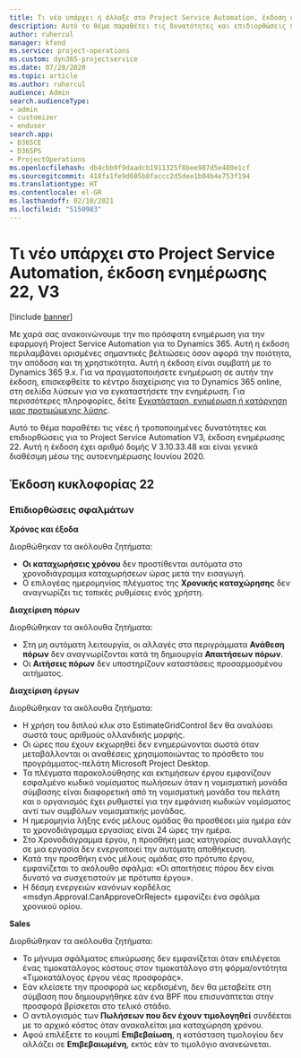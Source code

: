 ```yaml
---
title: Τι νέο υπάρχει ή άλλαξε στο Project Service Automation, έκδοση ενημέρωσης 22, V3
description: Αυτό το θέμα παραθέτει τις δυνατότητες και επιδιορθώσεις που είναι διαθέσιμες στο Project Service Automation, έκδοση ενημέρωσης 22, V3.
author: ruhercul
manager: kfend
ms.service: project-operations
ms.custom: dyn365-projectservice
ms.date: 07/28/2020
ms.topic: article
ms.author: ruhercul
audience: Admin
search.audienceType:
- admin
- customizer
- enduser
search.app:
- D365CE
- D365PS
- ProjectOperations
ms.openlocfilehash: db4cbb9f9daadcb1911325f8bee987d5e480e1cf
ms.sourcegitcommit: 418fa1fe9d605b8faccc2d5dee1b04b4e753f194
ms.translationtype: HT
ms.contentlocale: el-GR
ms.lasthandoff: 02/10/2021
ms.locfileid: "5150983"
---
```

# <a name="project-service-automation-update-release-22-v3"></a>Τι νέο υπάρχει στο Project Service Automation, έκδοση ενημέρωσης 22, V3

[!include [banner](../includes/psa-now-project-operations.md)]

Με χαρά σας ανακοινώνουμε την πιο πρόσφατη ενημέρωση για την εφαρμογή Project Service Automation για το Dynamics 365. Αυτή η έκδοση περιλαμβάνει ορισμένες σημαντικές βελτιώσεις όσον αφορά την ποιότητα, την απόδοση και τη χρηστικότητα. Αυτή η έκδοση είναι συμβατή με το Dynamics 365 9.x. Για να πραγματοποιήσετε ενημέρωση σε αυτήν την έκδοση, επισκεφθείτε το κέντρο διαχείρισης για το Dynamics 365 online, στη σελίδα λύσεων για να εγκαταστήσετε την ενημέρωση. Για περισσότερες πληροφορίες, δείτε [Εγκατάσταση, ενημέρωση ή κατάργηση μιας προτιμώμενης λύσης](https://docs.microsoft.com/power-platform/admin/install-remove-preferred-solution).

Αυτό το θέμα παραθέτει τις νέες ή τροποποιημένες δυνατότητες και επιδιορθώσεις για το Project Service Automation V3, έκδοση ενημέρωσης 22. Αυτή η έκδοση έχει αριθμό δομής V 3.10.33.48 και είναι γενικά διαθέσιμη μέσω της αυτοενημέρωσης Ιουνίου 2020.

## <a name="update-release-22"></a>Έκδοση κυκλοφορίας 22

### <a name="bug-fixes"></a>Επιδιορθώσεις σφαλμάτων



**Χρόνος και έξοδα**

Διορθώθηκαν τα ακόλουθα ζητήματα:

- **Οι καταχωρήσεις χρόνου** δεν προστίθενται αυτόματα στο χρονοδιάγραμμα καταχωρήσεων ώρας μετά την εισαγωγή.
- Ο επιλογέας ημερομηνίας πλέγματος της **Χρονικής καταχώρησης** δεν αναγνωρίζει τις τοπικές ρυθμίσεις ενός χρήστη.

**Διαχείριση πόρων**

Διορθώθηκαν τα ακόλουθα ζητήματα:

- Στη μη αυτόματη λειτουργία, οι αλλαγές στα περιγράμματα **Ανάθεση πόρων** δεν αναγνωρίζονται κατά τη δημιουργία **Απαιτήσεων πόρων**.
- Οι **Αιτήσεις πόρων** δεν υποστηρίζουν καταστάσεις προσαρμοσμένου αιτήματος.

**Διαχείριση έργων**

Διορθώθηκαν τα ακόλουθα ζητήματα:

- Η χρήση του διπλού κλικ στο EstimateGridControl δεν θα αναλύσει σωστά τους αριθμούς ολλανδικής μορφής.
- Οι ώρες που έχουν εκχωρηθεί δεν ενημερώνονται σωστά όταν μεταβάλλονται οι αναθέσεις χρησιμοποιώντας το πρόσθετο του προγράμματος-πελάτη Microsoft Project Desktop.
- Τα πλέγματα παρακολούθησης και εκτιμήσεων έργου εμφανίζουν εσφαλμένο κωδικό νομίσματος πωλήσεων όταν η νομισματική μονάδα σύμβασης είναι διαφορετική από τη νομισματική μονάδα του πελάτη και ο οργανισμός έχει ρυθμιστεί για την εμφάνιση κωδικών νομίσματος αντί των συμβόλων νομισματικής μονάδας.
- Η ημερομηνία λήξης ενός μέλους ομάδας θα προσθέσει μία ημέρα εάν το χρονοδιάγραμμα εργασίας είναι 24 ώρες την ημέρα.
- Στο Χρονοδιάγραμμα έργου, η προσθήκη μιας κατηγορίας συναλλαγής σε μια εργασία δεν ενεργοποιεί την αυτόματη αποθήκευση.
- Κατά την προσθήκη ενός μέλους ομάδας στο πρότυπο έργου, εμφανίζεται το ακόλουθο σφάλμα: «Οι απαιτήσεις πόρου δεν είναι δυνατό να συσχετιστούν με πρότυπα έργου». 
- Η δέσμη ενεργειών κανόνων κορδέλας «msdyn.Approval.CanApproveOrReject» εμφανίζει ένα σφάλμα χρονικού ορίου.

**Sales**

Διορθώθηκαν τα ακόλουθα ζητήματα:

- Το μήνυμα σφάλματος επικύρωσης δεν εμφανίζεται όταν επιλέγεται ένας τιμοκατάλογος κόστους στον τιμοκατάλογο στη φόρμα/οντότητα «Τιμοκατάλογος έργου νέας προσφοράς».
- Εάν κλείσετε την προσφορά ως κερδισμένη, δεν θα μεταβείτε στη σύμβαση που δημιουργήθηκε εάν ένα BPF που επισυνάπτεται στην προσφορά βρίσκεται στο τελικό στάδιο.
- Ο αντιλογισμός των **Πωλήσεων που δεν έχουν τιμολογηθεί** συνδέεται με το αρχικό κόστος όταν ανακαλείται μια καταχώρηση χρόνου.
- Αφού επιλέξετε το κουμπί **Επιβεβαίωση**, η κατάσταση τιμολογίου δεν αλλάζει σε **Επιβεβαιωμένη**, εκτός εάν το τιμολόγιο ανανεώνεται.
